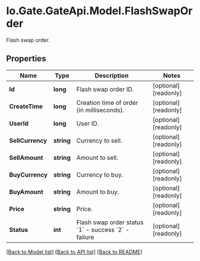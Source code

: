 
# Io.Gate.GateApi.Model.FlashSwapOrder

Flash swap order.

## Properties

Name | Type | Description | Notes
------------ | ------------- | ------------- | -------------
**Id** | **long** | Flash swap order ID. | [optional] [readonly] 
**CreateTime** | **long** | Creation time of order (in milliseconds). | [optional] [readonly] 
**UserId** | **long** | User ID. | [optional] [readonly] 
**SellCurrency** | **string** | Currency to sell. | [optional] [readonly] 
**SellAmount** | **string** | Amount to sell. | [optional] [readonly] 
**BuyCurrency** | **string** | Currency to buy. | [optional] [readonly] 
**BuyAmount** | **string** | Amount to buy. | [optional] [readonly] 
**Price** | **string** | Price. | [optional] [readonly] 
**Status** | **int** | Flash swap order status  &#x60;1&#x60; - success &#x60;2&#x60; - failure | [optional] [readonly] 

[[Back to Model list]](../README.md#documentation-for-models)
[[Back to API list]](../README.md#documentation-for-api-endpoints)
[[Back to README]](../README.md)
